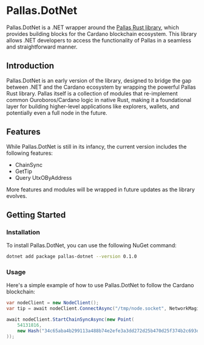 # Pallas.DotNet

Pallas.DotNet is a .NET wrapper around the [Pallas Rust library](https://github.com/txpipe/pallas), which provides building blocks for the Cardano blockchain ecosystem. This library allows .NET developers to access the functionality of Pallas in a seamless and straightforward manner.

## Introduction

Pallas.DotNet is an early version of the library, designed to bridge the gap between .NET and the Cardano ecosystem by wrapping the powerful Pallas Rust library. Pallas itself is a collection of modules that re-implement common Ouroboros/Cardano logic in native Rust, making it a foundational layer for building higher-level applications like explorers, wallets, and potentially even a full node in the future.

## Features

While Pallas.DotNet is still in its infancy, the current version includes the following features:

- ChainSync
- GetTip
- Query UtxOByAddress

More features and modules will be wrapped in future updates as the library evolves.

## Getting Started

### Installation

To install Pallas.DotNet, you can use the following NuGet command:

```sh
dotnet add package pallas-dotnet --version 0.1.0
```

### Usage

Here's a simple example of how to use Pallas.DotNet to follow the Cardano blockchain:

```csharp
var nodeClient = new NodeClient();
var tip = await nodeClient.ConnectAsync("/tmp/node.socket", NetworkMagic.PREVIEW);

await nodeClient.StartChainSyncAsync(new Point(
    54131816,
    new Hash("34c65aba4b299113a488b74e2efe3a3dd272d25b470d25f374b2c693d4386535")
));

```
